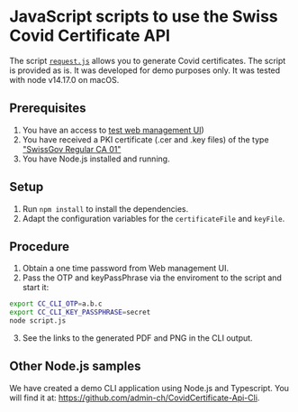 # JavaScript scripts to use the Swiss Covid Certificate API

The script [`request.js`](request.js) allows you to generate Covid certificates. The script is provided as is.
It was developed for demo purposes only. It was tested with node v14.17.0 on macOS.

## Prerequisites

1. You have an access to [test web management UI](https://www.covidcertificate-a.admin.ch/))
2. You have received a PKI certificate (.cer and .key files) of the type ["SwissGov Regular CA 01"](https://www.bit.admin.ch/bit/en/home/subsites/allgemeines-zur-swiss-government-pki/rootzertifikate/swiss-government-root-ca-ii.html)
3. You have Node.js installed and running.

## Setup

1. Run `npm install` to install the dependencies.
2. Adapt the configuration variables for the `certificateFile` and `keyFile`.

## Procedure

1. Obtain a one time password from Web management UI.
2. Pass the OTP and keyPassPhrase via the enviroment to the script and start it:

```bash
export CC_CLI_OTP=a.b.c
export CC_CLI_KEY_PASSPHRASE=secret
node script.js
```

3. See the links to the generated PDF and PNG in the CLI output.

## Other Node.js samples

We have created a demo CLI application using Node.js and Typescript. You will find it at: <https://github.com/admin-ch/CovidCertificate-Api-Cli>.
